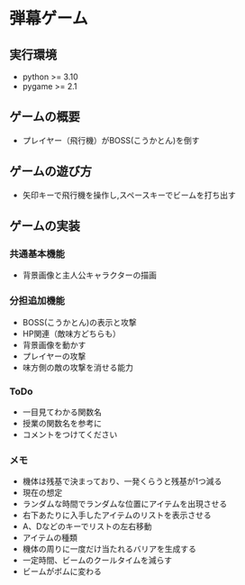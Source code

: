 # 弾幕ゲーム

## 実行環境
* python >= 3.10
* pygame >= 2.1

## ゲームの概要
* プレイヤー（飛行機）がBOSS(こうかとん)を倒す

## ゲームの遊び方
* 矢印キーで飛行機を操作し,スペースキーでビームを打ち出す

## ゲームの実装
### 共通基本機能
* 背景画像と主人公キャラクターの描画

### 分担追加機能
* BOSS(こうかとん)の表示と攻撃
* HP関連（敵味方どちらも）
* 背景画像を動かす
* プレイヤーの攻撃
* 味方側の敵の攻撃を消せる能力

### ToDo
- 一目見てわかる関数名
- 授業の関数名を参考に
- コメントをつけてください

### メモ
- 機体は残基で決まっており、一発くらうと残基が1つ減る
- 現在の想定
- ランダムな時間でランダムな位置にアイテムを出現させる
- 右下あたりに入手したアイテムのリストを表示させる
- A、Dなどのキーでリストの左右移動
- アイテムの種類
- 機体の周りに一度だけ当たれるバリアを生成する
- 一定時間、ビームのクールタイムを減らす
- ビームがボムに変わる   